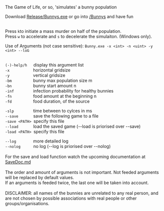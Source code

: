 The Game of Life, or so,
'simulates' a bunny population

Download [Release/Bunnys.exe](Release/Bunnys.exe)
or go into [/Bunnys](Bunnys) and have fun<br /><br />

Press ```k```to initiate a mass murder on half of the population.<br />
Press ```w``` to accelerate and ```s``` to decelerate the simulaiton. (Windows only).

Use of Arguments (not case sensitive):
```Bunny.exe -x <int> -n <uint> -y <int> --loG```<br />
<br />

```(-)-help/h```&ensp;&emsp;display this argument list<br />
```-x```&ensp;&emsp;&emsp;&emsp;&emsp;&emsp;horizontal gridsize<br />
```-y```&ensp;&emsp;&emsp;&emsp;&emsp;&emsp;vertical gridsize<br />
```-bm```&emsp;&emsp;&emsp;&emsp;&emsp;bunny max population size m<br />
```-bn```&emsp;&emsp;&emsp;&emsp;&emsp;bunny start amount n<br />
```-inf```&ensp;&emsp;&emsp;&emsp;&emsp;infection probability for healthy bunnies<br />
```-fn```&emsp;&emsp;&emsp;&emsp;&emsp;food amount at the beginning n<br />
```-fd```&emsp;&emsp;&emsp;&emsp;&emsp;food duration, of the source<br />

```-slp```&ensp;&emsp;&emsp;&emsp;&emsp;time between to cylces in ms<br />
```--save```&ensp;&emsp;&emsp;&emsp;save the following game to a file<br />
```-save <PATH>```&ensp;specify this file<br />
```--load```&ensp;&emsp;&emsp;&emsp;load the saved game (--load is priorised over --save)<br />
```-load <PATH>```&ensp;specify this file<br />


```--log```&ensp;&ensp;&emsp;&emsp;&emsp;more detailed log<br />
```--nolog```&ensp;&ensp;&emsp;&emsp;no log (--log is priorised over --nolog)<br />
<br />
For the save and load function watch the upcoming documentation at [SaveDoc.md](SaveDoc.md)<br /><br />
The order and amount of arguments is not important.
Not feeded arguments will be replaced by default values.<br />
If an arguments is feeded twice, the last one will be taken into account.<br />
<br />
DISCLAIMER: all names of the bunnies are unrelated to any real person, and are not chosen by possible associations with real people or other groups/organisations.